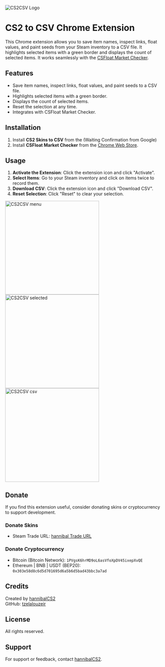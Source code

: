 ![CS2CSV Logo](https://github.com/tzelalouzeir/cs2_to_csv/blob/main/img/logo2.png)

# CS2 to CSV Chrome Extension

This Chrome extension allows you to save item names, inspect links, float values, and paint seeds from your Steam inventory to a CSV file. It highlights selected items with a green border and displays the count of selected items. It works seamlessly with the [CSFloat Market Checker](https://chrome.google.com/webstore/detail/csfloat-market-checker).

## Features

- Save item names, inspect links, float values, and paint seeds to a CSV file.
- Highlights selected items with a green border.
- Displays the count of selected items.
- Reset the selection at any time.
- Integrates with CSFloat Market Checker.

## Installation

1. Install **CS2 Skins to CSV** from the (Waiting Confirmation from Google)
2. Install **CSFloat Market Checker** from the [Chrome Web Store](https://chromewebstore.google.com/detail/csfloat-market-checker/jjicbefpemnphinccgikpdaagjebbnhg).

## Usage

1. **Activate the Extension**: Click the extension icon and click "Activate".
2. **Select Items**: Go to your Steam inventory and click on items twice to record them.
3. **Download CSV**: Click the extension icon and click "Download CSV".
4. **Reset Selection**: Click "Reset" to clear your selection.

<img src="https://github.com/tzelalouzeir/cs2_to_csv/blob/main/img/menu.png" alt="CS2CSV menu" width="300">
<img src="https://github.com/tzelalouzeir/cs2_to_csv/blob/main/img/selected.png" alt="CS2CSV selected" width="300">
<img src="https://github.com/tzelalouzeir/cs2_to_csv/blob/main/img/csv.png" alt="CS2CSV csv" width="300">


## Donate

If you find this extension useful, consider donating skins or cryptocurrency to support development.

### Donate Skins
- Steam Trade URL: [hannibal Trade URL](https://steamcommunity.com/tradeoffer/new/?%20partner=155366280&amp;token=NsW3QqBd)

### Donate Cryptocurrency
- Bitcoin (Bitcoin Network): `1PVgsK6hrMD9oL6asVfoXpDV45ixepXvQE` 
- Ethereum | BNB | USDT (BEP20): `0x303e58d8c6d5d701695d6a5b6d5bad43bbc3a7ad`

## Credits

Created by [hannibalCS2](https://www.twitch.tv/hannibalcs2)  
GitHub: [tzelalouzeir](https://github.com/tzelalouzeir)

## License

All rights reserved.

## Support

For support or feedback, contact [hannibalCS2](https://www.twitch.tv/hannibalcs2).
